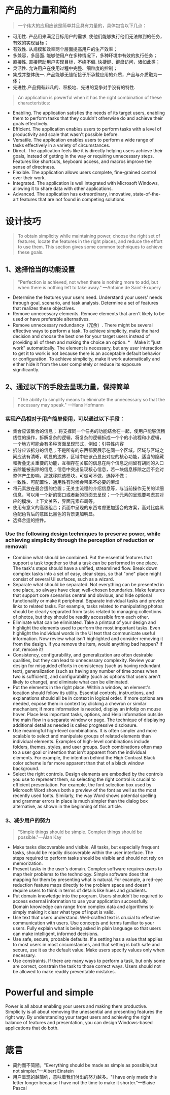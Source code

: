 # 产品的力量和简约
> 一个伟大的应用应该是简单并且具有力量的，具体包含以下几点：
* 可用性. 产品用来满足目标用户的需求, 使他们能够执行他们无法做到的任务，有效的实现目标；
* 有效性. 从规模和效率两个层面提高用户的生产效率；
* 多兼容，多层面. 能够使用户在多种情况下，多种环境中有效的执行任务；
* 直接性. 直接帮助用户实现目标，不绕不偏. 快捷键、键盘访问，诸如此类；
* 灵活性. 允许用户在使用过程中完整、细粒度的控制；
* 集成并整体统一. 产品能够无缝衔接于所承载应用的介质，产品与介质融为一体；
* 先进性.产品拥有非凡的、积极地、先进的竞争对手没有的特性.
> An application is powerful when it has the right combination of these characteristics:
* Enabling. The application satisfies the needs of its target users, enabling them to perform tasks that they couldn't otherwise do and achieve their goals effectively.
* Efficient. The application enables users to perform tasks with a level of productivity and scale that wasn't possible before.
* Versatile. The application enables users to perform a wide range of tasks effectively in a variety of circumstances.
* Direct. The application feels like it is directly helping users achieve their goals, instead of getting in the way or requiring unnecessary steps. Features like shortcuts, keyboard access, and macros improve the sense of directness.
* Flexible. The application allows users complete, fine-grained control over their work.
* Integrated. The application is well integrated with Microsoft Windows, allowing it to share data with other applications.
* Advanced. The application has extraordinary, innovative, state-of-the-art features that are not found in competing solutions
# 设计技巧
> To obtain simplicity while maintaining power, choose the right set of features, locate the features in the right places, and reduce the effort to use them. This section gives some common techniques to achieve these goals.
## 1、选择恰当的功能设置
> "Perfection is achieved, not when there is nothing more to add,
> but when there is nothing left to take away." —Antoine de Saint-Exupery
* Determine the features your users need. Understand your users' needs through goal, scenario, and task analysis. Determine a set of features that realizes these objectives.
* Remove unnecessary elements. Remove elements that aren't likely to be used or have preferable alternatives.
* Remove unnecessary redundancy（冗余）. There might be several effective ways to perform a task. To achieve simplicity, make the hard decision and choose the best one for your target users instead of providing all of them and making the choice an option.
*　Make it "just work" automatically. The element is necessary, but any user interaction to get it to work is not because there is an acceptable default behavior or configuration. To achieve simplicity, make it work automatically and either hide it from the user completely or reduce its exposure significantly.
## 2、通过以下的手段去呈现力量，保持简单
>"The ability to simplify means to eliminate the unnecessary
> so that the necessary may speak." —Hans Hofmann

### 实现产品相对于用户简单使用，可以通过以下手段：
* 集合应该集合的信息； 将支撑同一个任务的功能结合在一起，使用户能够流畅线性的操作，拆解复杂的逻辑，将复杂的逻辑拆成一个个的小流程和小逻辑，一个地方可能会有多种页面呈现形式，例如：引导性内容 
* 拆分应该拆分的信息；不是所有的东西都要展示在同一个区域，区域与区域之间应该有清晰，明显的边界，区域中应该凸显出对应的核心功能，适当的隐藏和折叠无关重要的功能，互相存在关联的信息在两个信息之间留有胡同的入口
* 去除能被去除的信息；信息中突出呈现核心信息，若一块信息移除之后不会对整体产生影响，那就移除该模块，可做可不做，选择不做；
* 一致性、可配置性、通用性有时候会带来不必要的麻烦
* 将元素放在最合适的位置；无关主流程的介绍信息等，与当前操作无关的详细信息，可以用一个新的窗口或者新的页面去呈现；一个元素的呈现要考虑其对应的模块、上下文关系，界面元素布局等。
* 使用有意义的高级组合；页面中呈现的东西考虑更加适合的方案，高对比度黑色配色背后的意图比黑色的背景更加明显。 
* 选择合适的控件。
### Use the following design techniques to preserve power, while achieving simplicity through the perception of reduction or removal:
* Combine what should be combined. Put the essential features that support a task together so that a task can be performed in one place. The task's steps should have a unified, streamlined flow. Break down complex tasks into a set of easy, clear steps, so that "one" place might consist of several UI surfaces, such as a wizard.
* Separate what should be separated. Not everything can be presented in one place, so always have clear, well-chosen boundaries. Make features that support core scenarios central and obvious, and hide optional functionality or make it peripheral. Separate individual tasks and provide links to related tasks. For example, tasks related to manipulating photos should be clearly separated from tasks related to managing collections of photos, but they should be readily accessible from each other.
* Eliminate what can be eliminated. Take a printout of your design and highlight the elements used to perform the most important tasks. Even highlight the individual words in the UI text that communicate useful information. Now review what isn't highlighted and consider removing it from the design. If you remove the item, would anything bad happen? If not, remove it!
* Consistency, configurability, and generalization are often desirable qualities, but they can lead to unnecessary complexity. Review your design for misguided efforts in consistency (such as having redundant text), generalization (such as having any number of time zones when two is sufficient), and configurability (such as options that users aren't likely to change), and eliminate what can be eliminated.
* Put the elements in the right place. Within a window, an element's location should follow its utility. Essential controls, instructions, and explanations should all be in context in logical order. If more options are needed, expose them in context by clicking a chevron or similar mechanism; if more information is needed, display an infotip on mouse hover. Place less important tasks, options, and Help information outside the main flow in a separate window or page. The technique of displaying additional detail as needed is called progressive disclosure.
* Use meaningful high-level combinations. It is often simpler and more scalable to select and manipulate groups of related elements than individual elements. Examples of high-level combinations include folders, themes, styles, and user groups. Such combinations often map to a user goal or intention that isn't apparent from the individual elements. For example, the intention behind the High Contrast Black color scheme is far more apparent than that of a black window background.
* Select the right controls. Design elements are embodied by the controls you use to represent them, so selecting the right control is crucial to efficient presentation. For example, the font selection box used by Microsoft Word shows both a preview of the font as well as the most recently used fonts. Similarly, the way Word shows potential spelling and grammar errors in place is much simpler than the dialog box alternative, as shown in the beginning of this article.

### 3、减少用户的努力
> "Simple things should be simple.
> Complex things should be possible."—Alan Kay
* Make tasks discoverable and visible. All tasks, but especially frequent tasks, should be readily discoverable within the user interface. The steps required to perform tasks should be visible and should not rely on memorization.
* Present tasks in the user's domain. Complex software requires users to map their problems to the technology. Simple software does that mapping for them by presenting what is natural. For example, a red-eye reduction feature maps directly to the problem space and doesn't require users to think in terms of details like hues and gradients.
* Put domain knowledge into the program. Users shouldn't be required to access external information to use your application successfully. Domain knowledge can range from complex data and algorithms to simply making it clear what type of input is valid.
* Use text that users understand. Well-crafted text is crucial to effective communication with users. Use concepts and terms familiar to your users. Fully explain what is being asked in plain language so that users can make intelligent, informed decisions.
* Use safe, secure, probable defaults. If a setting has a value that applies to most users in most circumstances, and that setting is both safe and secure, use it as the default value. Make users specify values only when necessary.
* Use constraints. If there are many ways to perform a task, but only some are correct, constrain the task to those correct ways. Users should not be allowed to make readily preventable mistakes.

# Powerful and simple

Power is all about enabling your users and making them productive. Simplicity is all about removing the unessential and presenting features the right way. By understanding your target users and achieving the right balance of features and presentation, you can design Windows-based applications that do both.
# 箴言

* 简约而不简陋。"Everything should be made as simple as possible,but not simpler."—Albert Einstein
* 用户呈现的越简约，意味着我们付出的努力越多。"I have only made this letter longer because I have not the time to make it shorter."—Blaise Pascal
